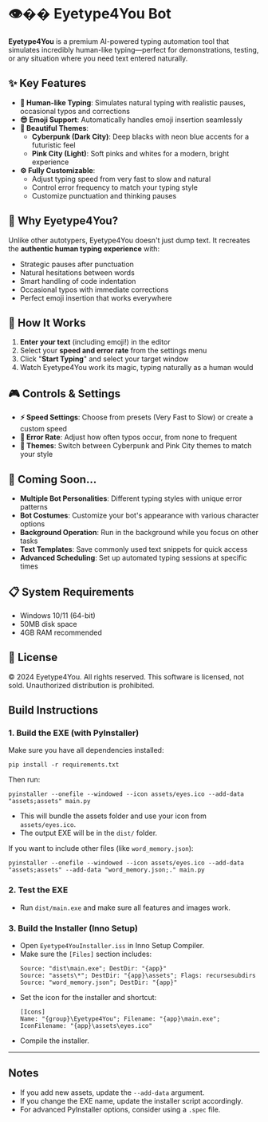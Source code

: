 # 👁️‍��️ Eyetype4You Bot

**Eyetype4You** is a premium AI-powered typing automation tool that simulates incredibly human-like typing—perfect for demonstrations, testing, or any situation where you need text entered naturally.

## ✨ Key Features

- **🤖 Human-like Typing**: Simulates natural typing with realistic pauses, occasional typos and corrections
- **😎 Emoji Support**: Automatically handles emoji insertion seamlessly
- **🎨 Beautiful Themes**: 
  - **Cyberpunk (Dark City)**: Deep blacks with neon blue accents for a futuristic feel
  - **Pink City (Light)**: Soft pinks and whites for a modern, bright experience
- **⚙️ Fully Customizable**:
  - Adjust typing speed from very fast to slow and natural
  - Control error frequency to match your typing style
  - Customize punctuation and thinking pauses

## 🚀 Why Eyetype4You?

Unlike other autotypers, Eyetype4You doesn't just dump text. It recreates the **authentic human typing experience** with:

- Strategic pauses after punctuation 
- Natural hesitations between words
- Smart handling of code indentation
- Occasional typos with immediate corrections
- Perfect emoji insertion that works everywhere

## 🔧 How It Works

1. **Enter your text** (including emoji!) in the editor
2. Select your **speed and error rate** from the settings menu
3. Click "**Start Typing**" and select your target window
4. Watch Eyetype4You work its magic, typing naturally as a human would

## 🎮 Controls & Settings

- **⚡ Speed Settings**: Choose from presets (Very Fast to Slow) or create a custom speed
- **🎯 Error Rate**: Adjust how often typos occur, from none to frequent
- **🎨 Themes**: Switch between Cyberpunk and Pink City themes to match your style

## 🔮 Coming Soon...

- **Multiple Bot Personalities**: Different typing styles with unique error patterns
- **Bot Costumes**: Customize your bot's appearance with various character options
- **Background Operation**: Run in the background while you focus on other tasks
- **Text Templates**: Save commonly used text snippets for quick access
- **Advanced Scheduling**: Set up automated typing sessions at specific times

## 📋 System Requirements

- Windows 10/11 (64-bit)
- 50MB disk space
- 4GB RAM recommended

## 📄 License

© 2024 Eyetype4You. All rights reserved.
This software is licensed, not sold. Unauthorized distribution is prohibited.

## Build Instructions

### 1. Build the EXE (with PyInstaller)

Make sure you have all dependencies installed:
```
pip install -r requirements.txt
```

Then run:
```
pyinstaller --onefile --windowed --icon assets/eyes.ico --add-data "assets;assets" main.py
```
- This will bundle the assets folder and use your icon from `assets/eyes.ico`.
- The output EXE will be in the `dist/` folder.

If you want to include other files (like `word_memory.json`):
```
pyinstaller --onefile --windowed --icon assets/eyes.ico --add-data "assets;assets" --add-data "word_memory.json;." main.py
```

### 2. Test the EXE
- Run `dist/main.exe` and make sure all features and images work.

### 3. Build the Installer (Inno Setup)
- Open `Eyetype4YouInstaller.iss` in Inno Setup Compiler.
- Make sure the `[Files]` section includes:
  ```
  Source: "dist\main.exe"; DestDir: "{app}"
  Source: "assets\*"; DestDir: "{app}\assets"; Flags: recursesubdirs
  Source: "word_memory.json"; DestDir: "{app}"
  ```
- Set the icon for the installer and shortcut:
  ```
  [Icons]
  Name: "{group}\Eyetype4You"; Filename: "{app}\main.exe"; IconFilename: "{app}\assets\eyes.ico"
  ```
- Compile the installer.

---

## Notes
- If you add new assets, update the `--add-data` argument.
- If you change the EXE name, update the installer script accordingly.
- For advanced PyInstaller options, consider using a `.spec` file.
